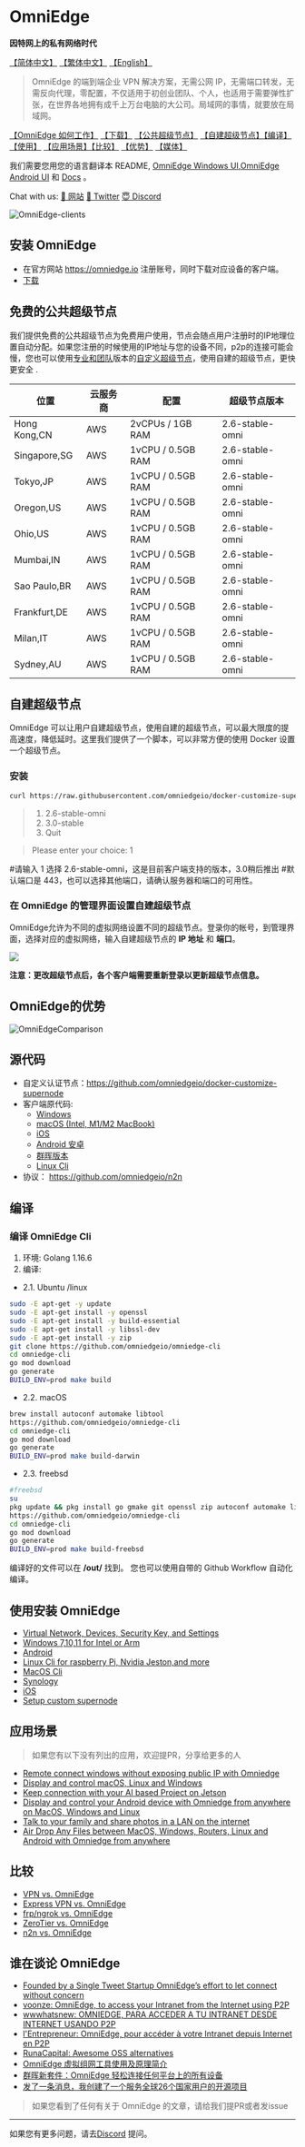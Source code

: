 # OmniEdge 

**因特网上的私有网络时代**

[【简体中文】](README-zh-Hans.md)  [【繁体中文】](README-zh-Hant.md) [【English】](../README-ZH.md)

>OmniEdge 的端到端企业 VPN 解决方案，无需公网 IP，无需端口转发，无需反向代理，零配置，不仅适用于初创业团队、个人，也适用于需要弹性扩张，在世界各地拥有成千上万台电脑的大公司。局域网的事情，就要放在局域网。

[【OmniEdge 如何工作】](https://omniedge.io/docs/article/architecture) [【下载】](#安装-omniedge) [【公共超级节点】](#免费的公共超级节点) [【自建超级节点】](#自建超级节点)[【编译】](#编译) [【使用】](#使用安装-omniedge) [【应用场景】](#应用场景)[【比较】](#比较) [【优势】](#omniedge的优势) [【媒体】](#谁在谈论-omniedge)

我们需要您用您的语言翻译本 README, [OmniEdge Windows UI](https://github.com/omniedgeio/omniedge-windows/tree/dev/languages),[OmniEdge Android UI](https://github.com/omniedgeio/omniedge-android/tree/main/app/src/main/res/values) 和 [Docs](https://github.com/omniedgeio/docs) 。

Chat with us: [🤝 网站](https://omniedge.io) [💬 Twitter](https://twitter.com/omniedgeio) [😇 Discord](https://discord.gg/d4faRPYj)

![OmniEdge-clients](../OmniEdge-clients.png)

## 安装 OmniEdge

- 在官方网站 https://omniedge.io 注册账号，同时下载对应设备的客户端。
- [下载](https://github.com/omniedgeio/omniedge/releases)

## 免费的公共超级节点

我们提供免费的公共超级节点为免费用户使用，节点会随点用户注册时的IP地理位置自动分配。如果您注册的时候使用的IP地址与您的设备不同，p2p的连接可能会慢，您也可以使用[专业和团队]((https://omniedge.io/pricing))版本的[自定义超级节点]((https://omniedge.io/docs/article/install/customize-supernode) )，使用自建的超级节点，更快更安全 . 

|位置|云服务商|配置|超级节点版本|
|--|--|--|--|
|Hong Kong,CN|AWS| 2vCPUs / 1GB RAM|2.6-stable-omni|
|Singapore,SG|AWS|1vCPU / 0.5GB RAM|2.6-stable-omni|
|Tokyo,JP|AWS|1vCPU / 0.5GB RAM|2.6-stable-omni|
|Oregon,US|AWS|1vCPU / 0.5GB RAM|2.6-stable-omni|
|Ohio,US|AWS|1vCPU / 0.5GB RAM|2.6-stable-omni|
|Mumbai,IN|AWS|1vCPU / 0.5GB RAM|2.6-stable-omni|
|Sao Paulo,BR|AWS|1vCPU / 0.5GB RAM|2.6-stable-omni|
|Frankfurt,DE|AWS|1vCPU / 0.5GB RAM|2.6-stable-omni|
|Milan,IT|AWS|1vCPU / 0.5GB RAM|2.6-stable-omni|
|Sydney,AU|AWS|1vCPU / 0.5GB RAM|2.6-stable-omni|

## 自建超级节点

OmniEdge 可以让用户自建超级节点，使用自建的超级节点，可以最大限度的提高速度，降低延时。这里我们提供了一个脚本，可以非常方便的使用 Docker 设置一个超级节点。

### 安装

```bash
curl https://raw.githubusercontent.com/omniedgeio/docker-customize-supernode/main/install.sh | bash
```

>1) 2.6-stable-omni
>2) 3.0-stable
>3) Quit

>Please enter your choice: 1

#请输入 1 选择 2.6-stable-omni，这是目前客户端支持的版本，3.0稍后推出
#默认端口是 443，也可以选择其他端口，请确认服务器和端口的可用性。


### 在 OmniEdge 的管理界面设置自建超级节点

OmniEdge允许为不同的虚拟网络设置不同的超级节点。登录你的帐号，到管理界面，选择对应的虚拟网络，输入自建超级节点的 **IP 地址** 和 **端口**。

![](../Customizesupernode.png)

**注意：更改超级节点后，各个客户端需要重新登录以更新超级节点信息。**

## OmniEdge的优势

![OmniEdgeComparison](../OmniEdgeComparison.gif)

## 源代码

- 自定义认证节点：https://github.com/omniedgeio/docker-customize-supernode
- 客户端原代码: 
    - [Windows](https://github.com/omniedgeio/omniedge-windows)
    - [macOS (Intel, M1/M2 MacBook)](https://github.com/omniedgeio/omniedge-macOS)
    - [iOS](https://github.com/omniedgeio/omniedge-iOS) 
    - [Android 安卓](https://github.com/omniedgeio/omniedge-android)
    - [群晖版本](https://github.com/omniedgeio/omniedge-synology)  
    - [Linux Cli](https://github.com/omniedgeio/omniedge-cli)
- 协议： https://github.com/omniedgeio/n2n

## 编译

### 编译 OmniEdge Cli

1. 环境: Golang 1.16.6
2. 编译: 
- 2.1. Ubuntu /linux

```bash
sudo -E apt-get -y update
sudo -E apt-get install -y openssl
sudo -E apt-get install -y build-essential
sudo -E apt-get install -y libssl-dev
sudo -E apt-get install -y zip
git clone https://github.com/omniedgeio/omniedge-cli
cd omniedge-cli
go mod download
go generate
BUILD_ENV=prod make build
```

- 2.2. macOS

```bash
brew install autoconf automake libtool
https://github.com/omniedgeio/omniedge-cli
cd omniedge-cli
go mod download
go generate
BUILD_ENV=prod make build-darwin
```

- 2.3. freebsd

```bash
#freebsd
su
pkg update && pkg install go gmake git openssl zip autoconf automake libtool
https://github.com/omniedgeio/omniedge-cli
cd omniedge-cli
go mod download
go generate
BUILD_ENV=prod make build-freebsd
```

编译好的文件可以在 **/out/** 找到。
您也可以使用自带的 Github Workflow 自动化编译。

## 使用安装 OmniEdge

- [Virtual Network, Devices, Security Key, and Settings](https://omniedge.io/docs/article/admin)
- [Windows 7,10,11 for Intel or Arm](https://omniedge.io/docs/article/Install/windows)
- [Android](https://omniedge.io/docs/article/Install/android)
- [Linux Cli for raspberry Pi, Nvidia Jeston,and more](https://omniedge.io/docs/article/Install/cli)
- [MacOS Cli](https://omniedge.io/docs/article/Install/macoscli)
- [Synology](https://omniedge.io/docs/article/Install/synology)
- [iOS](https://omniedge.io/docs/article/Install/ios)
- [Setup custom supernode](https://omniedge.io/docs/article/Install/customize-supernode)

## 应用场景

> 如果您有以下没有列出的应用，欢迎提PR，分享给更多的人

- [Remote connect windows without exposing public IP with Omniedge](https://omniedge.io/docs/article/Cases/RDP)
- [Display and control macOS, Linux and Windows ](https://omniedge.io/docs/article/Cases/VNC)
- [Keep connection with your AI based Project on Jetson](https://omniedge.io/docs/article/Cases/jetson)
- [Display and control your Android device with Omniedge from anywhere on MacOS, Windows and Linux](https://omniedge.io/docs/article/Cases/android-remote)
- [Talk to your family and share photos in a LAN on the internet](https://omniedge.io/docs/article/Cases/lan-messenger)
- [Air Drop Any Files between MacOS, Windows, Routers, Linux and Android with Omniedge from anywhere](https://omniedge.io/docs/article/Cases/landrop)

## 比较

- [VPN vs. OmniEdge](https://omniedge.io/docs/article/compare/vpn-vs-omniedge)
- [Express VPN vs. OmniEdge](https://omniedge.io/docs/article/compare/expressvpn-vs-omniedge)
- [frp/ngrok vs. OmniEdge](https://omniedge.io/docs/article/compare/frp-ngrok-vs-omniedge)
- [ZeroTier vs. OmniEdge](https://omniedge.io/docs/article/compare/zerotier-vs-omniedge)
- [n2n vs. OmniEdge](https://omniedge.io/docs/article/compare/n2n-vs-omniedge)


## 谁在谈论 OmniEdge

- [Founded by a Single Tweet Startup OmniEdge’s effort to let connect without concern](https://threat.technology/founded-by-a-single-tweet-startup-omniedges-effort-to-let-connect-without-concern/)
- [voonze: OmniEdge, to access your Intranet from the Internet using P2P](https://voonze.com/omniedge-to-access-your-intranet-from-the-internet-using-p2p/)
- [wwwhatsnew: OMNIEDGE, PARA ACCEDER A TU INTRANET DESDE INTERNET USANDO P2P](https://wwwhatsnew.com/2022/03/03/omniedge-para-acceder-a-tu-intranet-desde-internet-usando-p2p/)
- [l'Entrepreneur: OmniEdge, pour accéder à votre Intranet depuis Internet en P2P](https://lentrepreneur.co/style/technologie/omniedge-pour-acceder-a-votre-intranet-depuis-internet-en-p2p-04032022)
- [RunaCapital: Awesome OSS alternatives](https://github.com/RunaCapital/awesome-oss-alternatives)
- [OmniEdge 虚拟组网工具使用及原理简介](https://einverne.github.io/post/2021/11/omniedge-usage.html)
- [群晖新套件：OmniEdge 轻松连接任何平台上的所有设备](https://imnks.com/5768.html)
- [发了一条消息，我创建了一个服务全球26个国家用户的开源项目](https://zhuanlan.zhihu.com/p/535614999)

>如果您看到了任何有关于 OmniEdge 的文章，请给我们提PR或者发issue


----

如果您有更多问题，请去[Discord](https://discord.gg/d4faRPYj) 提问。

